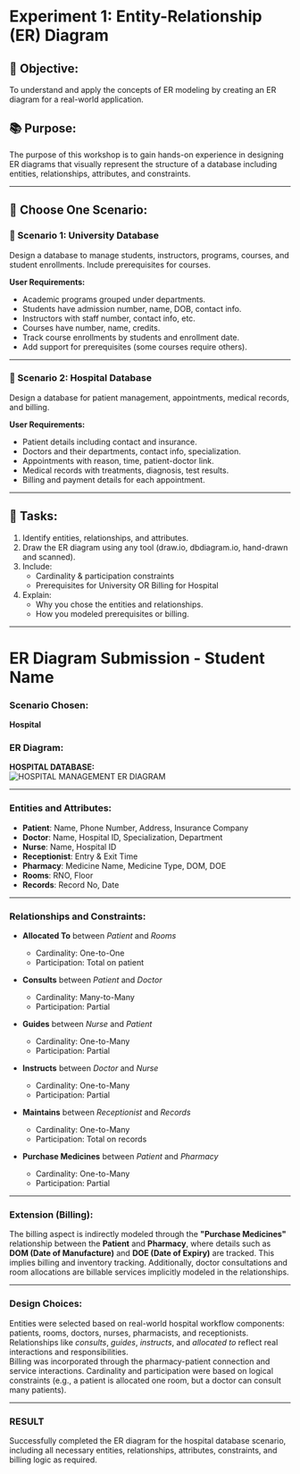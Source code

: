 # Experiment 1: Entity-Relationship (ER) Diagram

## 🌟 Objective:
To understand and apply the concepts of ER modeling by creating an ER diagram for a real-world application.

## 📚 Purpose:
The purpose of this workshop is to gain hands-on experience in designing ER diagrams that visually represent the structure of a database including entities, relationships, attributes, and constraints.

---

## 🧪 Choose One Scenario:

### 🔹 Scenario 1: University Database
Design a database to manage students, instructors, programs, courses, and student enrollments. Include prerequisites for courses.

**User Requirements:**
- Academic programs grouped under departments.  
- Students have admission number, name, DOB, contact info.  
- Instructors with staff number, contact info, etc.  
- Courses have number, name, credits.  
- Track course enrollments by students and enrollment date.  
- Add support for prerequisites (some courses require others).

---

### 🔹 Scenario 2: Hospital Database
Design a database for patient management, appointments, medical records, and billing.

**User Requirements:**
- Patient details including contact and insurance.  
- Doctors and their departments, contact info, specialization.  
- Appointments with reason, time, patient-doctor link.  
- Medical records with treatments, diagnosis, test results.  
- Billing and payment details for each appointment.

---

## 📝 Tasks:
1. Identify entities, relationships, and attributes.  
2. Draw the ER diagram using any tool (draw.io, dbdiagram.io, hand-drawn and scanned).  
3. Include:  
   - Cardinality & participation constraints  
   - Prerequisites for University OR Billing for Hospital  
4. Explain:  
   - Why you chose the entities and relationships.  
   - How you modeled prerequisites or billing.  

---

# ER Diagram Submission - Student Name

### Scenario Chosen:
**Hospital**

### ER Diagram:
**HOSPITAL DATABASE:**  
![HOSPITAL MANAGEMENT ER DIAGRAM](https://github.com/user-attachments/assets/edcd23d5-f7af-4ab6-b08b-063bcb6067fe)

---

### Entities and Attributes:

- **Patient**: Name, Phone Number, Address, Insurance Company  
- **Doctor**: Name, Hospital ID, Specialization, Department  
- **Nurse**: Name, Hospital ID  
- **Receptionist**: Entry & Exit Time  
- **Pharmacy**: Medicine Name, Medicine Type, DOM, DOE  
- **Rooms**: RNO, Floor  
- **Records**: Record No, Date  

---

### Relationships and Constraints:

- **Allocated To** between *Patient* and *Rooms*  
  - Cardinality: One-to-One  
  - Participation: Total on patient  

- **Consults** between *Patient* and *Doctor*  
  - Cardinality: Many-to-Many  
  - Participation: Partial  

- **Guides** between *Nurse* and *Patient*  
  - Cardinality: One-to-Many  
  - Participation: Partial  

- **Instructs** between *Doctor* and *Nurse*  
  - Cardinality: One-to-Many  
  - Participation: Partial  

- **Maintains** between *Receptionist* and *Records*  
  - Cardinality: One-to-Many  
  - Participation: Total on records  

- **Purchase Medicines** between *Patient* and *Pharmacy*  
  - Cardinality: One-to-Many  
  - Participation: Partial  

---

### Extension (Billing):

The billing aspect is indirectly modeled through the **"Purchase Medicines"** relationship between the **Patient** and **Pharmacy**, where details such as **DOM (Date of Manufacture)** and **DOE (Date of Expiry)** are tracked. This implies billing and inventory tracking. Additionally, doctor consultations and room allocations are billable services implicitly modeled in the relationships.

---

### Design Choices:

Entities were selected based on real-world hospital workflow components: patients, rooms, doctors, nurses, pharmacists, and receptionists. Relationships like *consults*, *guides*, *instructs*, and *allocated to* reflect real interactions and responsibilities.  
Billing was incorporated through the pharmacy-patient connection and service interactions. Cardinality and participation were based on logical constraints (e.g., a patient is allocated one room, but a doctor can consult many patients).

---

### RESULT

Successfully completed the ER diagram for the hospital database scenario, including all necessary entities, relationships, attributes, constraints, and billing logic as required.

